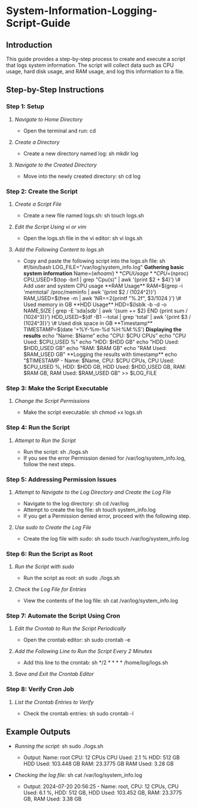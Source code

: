 # System-Information-Logging-Script-Guide

## Introduction

This guide provides a step-by-step process to create and execute a
script that logs system information. The script will collect data such
as CPU usage, hard disk usage, and RAM usage, and log this information
to a file.

## Step-by-Step Instructions

### Step 1: Setup

1.  *Navigate to Home Directory*

    - Open the terminal and run: cd

2.  *Create a Directory*

    - Create a new directory named log: sh mkdir log

3.  *Navigate to the Created Directory*

    - Move into the newly created directory: sh cd log

### Step 2: Create the Script

1.  *Create a Script File*

    - Create a new file named logs.sh: sh touch logs.sh

2.  *Edit the Script Using vi or vim*

    - Open the logs.sh file in the vi editor: sh vi logs.sh

3.  *Add the Following Content to logs.sh*

    - Copy and paste the following script into the logs.sh file: sh
      \#!/bin/bash LOG_FILE="/var/log/system_info.log" **Gathering basic
      system information** Name=$(whoami) **CPU Usage** CPU=$(nproc)
      CPU_USED=$(top -bn1 | grep "Cpu(s)" | awk '{print $2 + $4}') \#
      Add user and system CPU usage **RAM Usage** RAM=$(grep -i
      'memtotal' /proc/meminfo | awk '{print $2 / (1024^2)}')
      RAM_USED=$(free -m | awk 'NR==2{printf "%.2f", $3/1024 }') \# Used
      memory in GB **HDD Usage** HDD=$(lsblk -b -d -o NAME,SIZE | grep
      -E 'sda|sdb' | awk '{sum += $2} END {print sum / (1024^3)}')
      HDD_USED=$(df -B1 --total | grep 'total' | awk '{print $3 /
      (1024^3)}') \# Used disk space in GB **Timestamp**
      TIMESTAMP=$(date '+%Y-%m-%d %H:%M:%S') **Displaying the results**
      echo "Name: $Name" echo "CPU: $CPU CPUs" echo "CPU Used: $CPU_USED
      %" echo "HDD: $HDD GB" echo "HDD Used: $HDD_USED GB" echo "RAM:
      $RAM GB" echo "RAM Used: $RAM_USED GB" **Logging the results with
      timestamp** echo "$TIMESTAMP - Name: $Name, CPU: $CPU CPUs, CPU
      Used: $CPU_USED %, HDD: $HDD GB, HDD Used: $HDD_USED GB, RAM: $RAM
      GB, RAM Used: $RAM_USED GB" \>\> $LOG_FILE

### 

### Step 3: Make the Script Executable

1.  *Change the Script Permissions*

    - Make the script executable: sh chmod +x logs.sh

### Step 4: Run the Script

1.  *Attempt to Run the Script*

    - Run the script: sh ./logs.sh
    - If you see the error Permission denied for
      /var/log/system_info.log, follow the next steps.

### Step 5: Addressing Permission Issues

1.  *Attempt to Navigate to the Log Directory and Create the Log File*

    - Navigate to the log directory: sh cd /var/log
    - Attempt to create the log file: sh touch system_info.log
    - If you get a Permission denied error, proceed with the following
      step.

2.  *Use sudo to Create the Log File*

    - Create the log file with sudo: sh sudo touch
      /var/log/system_info.log

### Step 6: Run the Script as Root

1.  *Run the Script with sudo*

    - Run the script as root: sh sudo ./logs.sh

2.  *Check the Log File for Entries*

    - View the contents of the log file: sh cat /var/log/system_info.log

### Step 7: Automate the Script Using Cron

1.  *Edit the Crontab to Run the Script Periodically*

    - Open the crontab editor: sh sudo crontab -e

2.  *Add the Following Line to Run the Script Every 2 Minutes*

    - Add this line to the crontab: sh \*/2 \* \* \* \*
      /home/log/logs.sh

3.  *Save and Exit the Crontab Editor*

### Step 8: Verify Cron Job

1.  *List the Crontab Entries to Verify*

    - Check the crontab entries: sh sudo crontab -l

## Example Outputs

- *Running the script:* sh sudo ./logs.sh

  - Output: Name: root CPU: 12 CPUs CPU Used: 2.1 % HDD: 512 GB HDD
    Used: 103.448 GB RAM: 23.3775 GB RAM Used: 3.28 GB

- *Checking the log file:* sh cat /var/log/system_info.log

  - Output: 2024-07-20 20:56:25 - Name: root, CPU: 12 CPUs, CPU Used:
    6.1 %, HDD: 512 GB, HDD Used: 103.452 GB, RAM: 23.3775 GB, RAM Used:
    3.38 GB
